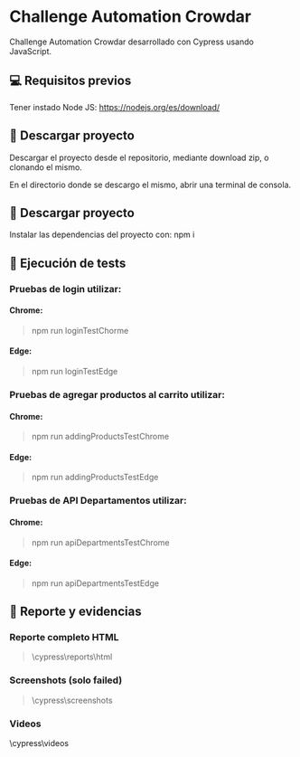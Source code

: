 # Challenge Automation Crowdar
 Challenge Automation Crowdar desarrollado con Cypress usando JavaScript.

## 💻 Requisitos previos
Tener instado Node JS: https://nodejs.org/es/download/

## 🚀 Descargar proyecto
Descargar el proyecto desde el repositorio, mediante download zip, o clonando el mismo.

En el directorio donde se descargo el mismo, abrir una terminal de consola.

## 🚀 Descargar proyecto
Instalar las dependencias del proyecto con: npm i

## 🚀 Ejecución de tests
### Pruebas de login utilizar:
#### Chrome: 
>npm run loginTestChorme
#### Edge:
>npm run loginTestEdge

### Pruebas de agregar productos al carrito utilizar:
#### Chrome: 
>npm run addingProductsTestChrome
#### Edge:
>npm run addingProductsTestEdge

### Pruebas de API Departamentos utilizar:
#### Chrome: 
>npm run apiDepartmentsTestChrome
#### Edge:
>npm run apiDepartmentsTestEdge

## 🚀 Reporte y evidencias
### Reporte completo HTML 
>\cypress\reports\html
### Screenshots (solo failed)
>\cypress\screenshots
### Videos
\cypress\videos

